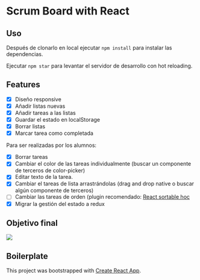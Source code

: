 #  Scrum Board with React

## Uso

Después de clonarlo en local ejecutar `npm install` para instalar las dependencias.

Ejecutar `npm star` para levantar el servidor de desarrollo con hot reloading.


## Features

- [x] Diseño responsive
- [x] Añadir listas nuevas
- [x] Añadir tareas a las listas
- [x] Guardar el estado en localStorage
- [x] Borrar listas
- [x] Marcar tarea como completada

Para ser realizadas por los alumnos:

- [x] Borrar tareas 
- [x] Cambiar el color de las tareas individualmente (buscar un componente de terceros de color-picker)
- [x] Editar texto de la tarea.
- [x] Cambiar el tareas de lista arrastrándolas (drag and drop native o buscar algún componente de terceros)
- [ ] Cambiar las tareas de orden (plugin recomendado: [React sortable hoc](https://github.com/clauderic/react-sortable-hoc)
- [x] Migrar la gestión del estado a redux

## Objetivo final

![](./frontPreview.png)


## Boilerplate

This project was bootstrapped with [Create React App](https://github.com/facebookincubator/create-react-app).
